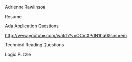Adrienne Rawlinson

Resume





Ada Application Questions 

http://www.youtube.com/watch?v=OCmGPdN1hq0&sns=em



Technical Reading Questions



Logic Puzzle



